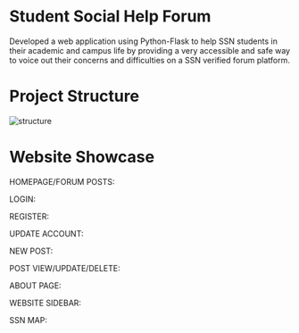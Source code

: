 # Student Social Help Forum

Developed a web application using Python-Flask to help SSN students in their academic and campus life by providing a very accessible and safe way to voice out their concerns and difficulties on a SSN verified forum platform.

# Project Structure
![structure](https://user-images.githubusercontent.com/87352664/190674754-5c8712a9-56e3-49f6-b96d-ac9b3e627752.png)

# Website Showcase

HOMEPAGE/FORUM POSTS:

LOGIN: 

REGISTER:

UPDATE ACCOUNT:

NEW POST: 

POST VIEW/UPDATE/DELETE:

ABOUT PAGE:

WEBSITE SIDEBAR: 

SSN MAP: 


